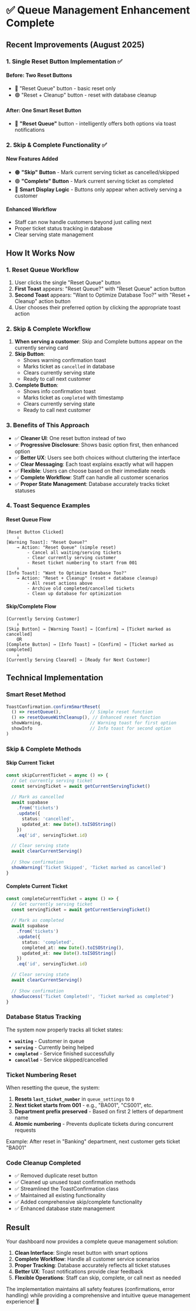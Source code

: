 # ✅ Queue Management Enhancement Complete

## Recent Improvements (August 2025)

### **1. Single Reset Button Implementation ✅**

#### **Before**: Two Reset Buttons

- 🔴 "Reset Queue" button - basic reset only
- 🟣 "Reset + Cleanup" button - reset with database cleanup

#### **After**: One Smart Reset Button

- 🔴 **"Reset Queue"** button - intelligently offers both options via toast notifications

### **2. Skip & Complete Functionality ✅**

#### **New Features Added**

- 🟠 **"Skip" Button** - Mark current serving ticket as cancelled/skipped
- 🟢 **"Complete" Button** - Mark current serving ticket as completed
- 🎯 **Smart Display Logic** - Buttons only appear when actively serving a customer

#### **Enhanced Workflow**

- Staff can now handle customers beyond just calling next
- Proper ticket status tracking in database
- Clear serving state management

## How It Works Now

### 1. **Reset Queue Workflow**

1. User clicks the single "Reset Queue" button
2. **First Toast** appears: "Reset Queue?" with "Reset Queue" action button
3. **Second Toast** appears: "Want to Optimize Database Too?" with "Reset + Cleanup" action button
4. User chooses their preferred option by clicking the appropriate toast action

### 2. **Skip & Complete Workflow**

1. **When serving a customer**: Skip and Complete buttons appear on the currently serving card
2. **Skip Button**:
   - Shows warning confirmation toast
   - Marks ticket as `cancelled` in database
   - Clears currently serving state
   - Ready to call next customer
3. **Complete Button**:
   - Shows info confirmation toast  
   - Marks ticket as `completed` with timestamp
   - Clears currently serving state
   - Ready to call next customer

### 3. **Benefits of This Approach**

- ✅ **Cleaner UI**: One reset button instead of two
- ✅ **Progressive Disclosure**: Shows basic option first, then enhanced option
- ✅ **Better UX**: Users see both choices without cluttering the interface
- ✅ **Clear Messaging**: Each toast explains exactly what will happen
- ✅ **Flexible**: Users can choose based on their immediate needs
- ✅ **Complete Workflow**: Staff can handle all customer scenarios
- ✅ **Proper State Management**: Database accurately tracks ticket statuses

### 4. **Toast Sequence Examples**

#### Reset Queue Flow

```workflow
[Reset Button Clicked]
    ↓
[Warning Toast]: "Reset Queue?"
    → Action: "Reset Queue" (simple reset)
        - Cancel all waiting/serving tickets
        - Clear currently serving customer
        - Reset ticket numbering to start from 001
    ↓
[Info Toast]: "Want to Optimize Database Too?"
    → Action: "Reset + Cleanup" (reset + database cleanup)
        - All reset actions above
        - Archive old completed/cancelled tickets
        - Clean up database for optimization
```

#### Skip/Complete Flow

```workflow
[Currently Serving Customer]
    ↓
[Skip Button] → [Warning Toast] → [Confirm] → [Ticket marked as cancelled]
    OR
[Complete Button] → [Info Toast] → [Confirm] → [Ticket marked as completed]
    ↓
[Currently Serving Cleared] → [Ready for Next Customer]
```

## Technical Implementation

### **Smart Reset Method**

```typescript
ToastConfirmation.confirmSmartReset(
  () => resetQueue(),           // Simple reset function
  () => resetQueueWithCleanup(), // Enhanced reset function
  showWarning,                  // Warning toast for first option
  showInfo                      // Info toast for second option
)
```

### **Skip & Complete Methods**

#### Skip Current Ticket

```typescript
const skipCurrentTicket = async () => {
  // Get currently serving ticket
  const servingTicket = await getCurrentServingTicket()
  
  // Mark as cancelled
  await supabase
    .from('tickets')
    .update({ 
      status: 'cancelled',
      updated_at: new Date().toISOString()
    })
    .eq('id', servingTicket.id)

  // Clear serving state
  await clearCurrentServing()
  
  // Show confirmation
  showWarning('Ticket Skipped', 'Ticket marked as cancelled')
}
```

#### Complete Current Ticket

```typescript
const completeCurrentTicket = async () => {
  // Get currently serving ticket
  const servingTicket = await getCurrentServingTicket()
  
  // Mark as completed
  await supabase
    .from('tickets')
    .update({ 
      status: 'completed',
      completed_at: new Date().toISOString(),
      updated_at: new Date().toISOString()
    })
    .eq('id', servingTicket.id)

  // Clear serving state
  await clearCurrentServing()
  
  // Show confirmation
  showSuccess('Ticket Completed!', 'Ticket marked as completed')
}
```

### **Database Status Tracking**

The system now properly tracks all ticket states:

- **`waiting`** - Customer in queue
- **`serving`** - Currently being helped
- **`completed`** - Service finished successfully
- **`cancelled`** - Service skipped/cancelled

### **Ticket Numbering Reset**

When resetting the queue, the system:

1. **Resets `last_ticket_number`** in `queue_settings` to `0`
2. **Next ticket starts from 001** - e.g., "BA001", "CS001", etc.
3. **Department prefix preserved** - Based on first 2 letters of department name
4. **Atomic numbering** - Prevents duplicate tickets during concurrent requests

Example: After reset in "Banking" department, next customer gets ticket "BA001"

### **Code Cleanup Completed**

- ✅ Removed duplicate reset button
- ✅ Cleaned up unused toast confirmation methods
- ✅ Streamlined the ToastConfirmation class
- ✅ Maintained all existing functionality
- ✅ Added comprehensive skip/complete functionality
- ✅ Enhanced database state management

## Result

Your dashboard now provides a complete queue management solution:

1. **Clean Interface**: Single reset button with smart options
2. **Complete Workflow**: Handle all customer service scenarios
3. **Proper Tracking**: Database accurately reflects all ticket statuses
4. **Better UX**: Toast notifications provide clear feedback
5. **Flexible Operations**: Staff can skip, complete, or call next as needed

The implementation maintains all safety features (confirmations, error handling) while providing a comprehensive and intuitive queue management experience! 🎉
